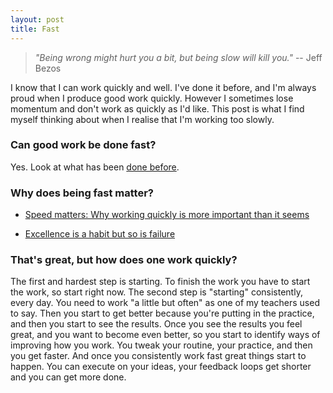 ```yaml
---
layout: post
title: Fast
--- 
```


> *"Being wrong might hurt you a bit, but being slow will kill you."* -- Jeff Bezos

I know that I can work quickly and well. I've done it before, and I'm always proud when I produce good work quickly. However I sometimes lose momentum and don't work as quickly as I'd like. This post is what I find myself thinking about when I realise that I'm working too slowly. 

### Can good work be done fast? 
Yes. Look at what has been [done before](https://patrickcollison.com/fast).


### Why does being fast matter? 
- [Speed matters: Why working quickly is more important than it seems](http://jsomers.net/blog/speed-matters)

- [Excellence is a habit but so is failure](https://awesomekling.github.io/Excellence-is-a-habit-but-so-is-failure/)


### That's great, but how does one work quickly?

The first and hardest step is starting. To finish the work you have to start the work, so start right now.
The second step is "starting" consistently, every day. You need to work "a little but often" as one of my teachers used to say.
Then you start to get better because you're putting in the practice, and then you start to see the results.
Once you see the results you feel great, and you want to become even better, so you start to identify ways of improving how you work.
You tweak your routine, your practice, and then you get faster.
And once you consistently work fast great things start to happen. You can execute on your ideas, your feedback loops get shorter and you can get more done. 
 

